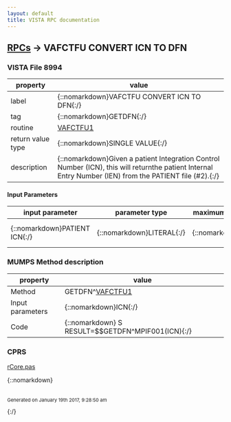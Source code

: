 ```yaml
---
layout: default
title: VISTA RPC documentation
---
```




## [RPCs](TableOfContent.md) &#8594; VAFCTFU CONVERT ICN TO DFN 



### VISTA File 8994 


 property | value 
--- | --- 
 label | {::nomarkdown}VAFCTFU CONVERT ICN TO DFN{:/}
 tag | {::nomarkdown}GETDFN{:/}
 routine | [VAFCTFU1](http://code.osehra.org/dox/Routine_VAFCTFU1_source.html)
 return value type | {::nomarkdown}SINGLE VALUE{:/}
 description | {::nomarkdown}Given a patient Integration Control Number (ICN), this will returnthe patient Internal Entry Number (IEN) from the PATIENT file (#2).{:/}

#### Input Parameters

| input parameter | parameter type | maximum data length | required | description | 
| --- | --- | --- | --- | --- | 
| {::nomarkdown}PATIENT ICN{:/} | {::nomarkdown}LITERAL{:/} | {::nomarkdown}255{:/} | {::nomarkdown}true{:/} | {::nomarkdown}Patient Integration Control Number (ICN).{:/} | 


### MUMPS Method description

 property | value 
 --- | --- 
 Method | GETDFN^[VAFCTFU1](http://code.osehra.org/dox/Routine_VAFCTFU1_source.html)
 Input parameters | {::nomarkdown}ICN{:/}
 Code | {::nomarkdown}  S RESULT=$$GETDFN^MPIF001(ICN){:/}


### CPRS

[rCore.pas](https://github.com/OSEHRA/VistA/blob/master/Packages/Order%20Entry%20Results%20Reporting/CPRS/CPRS-Chart/rCore.pas)


{::nomarkdown} <br/><br/><p style="font-size: 11px">Generated on January 19th 2017, 9:28:50 am</p>{:/}